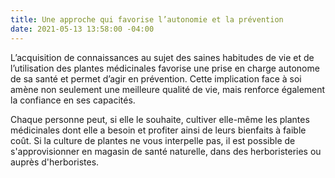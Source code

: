 ```yaml
---
title: Une approche qui favorise l’autonomie et la prévention
date: 2021-05-13 13:58:00 -04:00
---
```


L’acquisition de connaissances au sujet des saines habitudes de vie et de l’utilisation des plantes médicinales favorise une prise en charge autonome de sa santé et permet d’agir en prévention. Cette implication face à soi amène non seulement une meilleure qualité de vie, mais renforce également la confiance en ses capacités. 

Chaque personne peut, si elle le souhaite, cultiver elle-même les plantes médicinales dont elle a besoin et profiter ainsi de leurs bienfaits à faible coût. Si la culture de plantes ne vous interpelle pas, il est possible de s'approvisionner en magasin de santé naturelle, dans des herboristeries ou auprès d'herboristes.